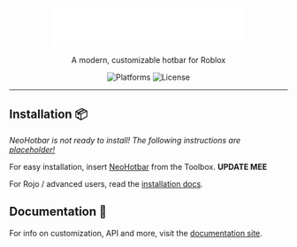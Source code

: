 <p align="center">
    <picture>
      <source media="(prefers-color-scheme: dark)" srcset="/gh-assets/NeoHotbarLogoLight.svg"></source>
      <source media="(prefers-color-scheme: light)" srcset="/gh-assets/NeoHotbarLogoDark.svg"></source>
      <img alt="NeoHotbar" src="/gh-assets/NeoHotbarLogoLight.svg" width="350" height="70"></img>
    </picture>
</p>

<p align="center">
    A modern, customizable hotbar for Roblox
</p>

<p align="center">
  <img alt="Platforms" src="https://img.shields.io/badge/compatibility-%F0%9F%92%BB%20%F0%9F%93%B1%20%F0%9F%8E%AE-green"></img>
  <img alt="License" src="https://img.shields.io/github/license/ImAvafe/NeoHotbar"></img>
</p>

---

## Installation 📦

*NeoHotbar is not ready to install! The following instructions are <u>placeholder!</u>*

For easy installation, insert [NeoHotbar](https://example.com) from the Toolbox. **UPDATE MEE**

For Rojo / advanced users, read the [installation docs](https://avafe.me/NeoHotbar/docs/intro#installation).

## Documentation 📄

For info on customization, API and more, visit the [documentation site](https://avafe.me/NeoHotbar/docs/customization).
